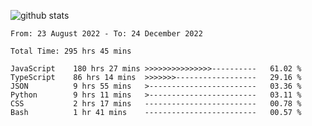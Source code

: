 
![github stats](https://github-readme-stats.vercel.app/api?username=realmahd1&show_icons=true&theme=codeSTACKr&hide_rank=true&count_private=true)

<!--START_SECTION:waka-->

```text
From: 23 August 2022 - To: 24 December 2022

Total Time: 295 hrs 45 mins

JavaScript    180 hrs 27 mins >>>>>>>>>>>>>>>----------   61.02 %
TypeScript    86 hrs 14 mins  >>>>>>>------------------   29.16 %
JSON          9 hrs 55 mins   >------------------------   03.36 %
Python        9 hrs 11 mins   >------------------------   03.11 %
CSS           2 hrs 17 mins   -------------------------   00.78 %
Bash          1 hr 41 mins    -------------------------   00.57 %
```

<!--END_SECTION:waka-->
